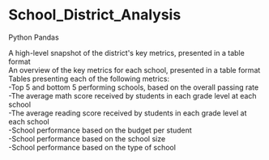 # School_District_Analysis
Python Pandas


A high-level snapshot of the district's key metrics, presented in a table format<br>
An overview of the key metrics for each school, presented in a table format<br>
Tables presenting each of the following metrics:<br>
-Top 5 and bottom 5 performing schools, based on the overall passing rate<br>
-The average math score received by students in each grade level at each school<br>
-The average reading score received by students in each grade level at each school<br>
-School performance based on the budget per student<br>
-School performance based on the school size <br>
-School performance based on the type of school<br>
